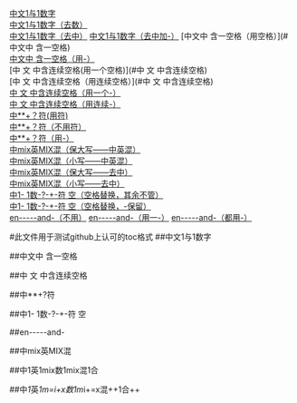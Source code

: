 [中文1与1数字](#中文1与1数字)  
[中文1与1数字（去数）](#中文与数字)  
[中文1与1数字（去中）](#11)
[中文1与1数字（去中加-）](#中文1-1数字)
[中文中 含一空格（用空格）](#中文中 含一空格)  
[中文中 含一空格（用-）](#中文中-含一空格)   
[中   文  中含连续空格(用一个空格)](#中 文 中含连续空格)  
[中   文  中含连续空格（用连续空格）](#中   文  中含连续空格)  
[中   文  中含连续空格（用一个-）](#中-文-中含连续空格)   
[中   文  中含连续空格（用连续-）](#中---文--中含连续空格)  
[中**+？符(用符)](#中**+?符)  
[中**+？符（不用符）](#中符)  
[中**+？符（用-）](#中-符)  
[中mix英MIX混（保大写——中英混）](#中mix英MIX混)  
[中mix英MIX混（小写——中英混）](#中mix英mix混)  
[中mix英MIX混（保大写——去中）](#mixMIX)  
[中mix英MIX混（小写——去中）](#mixmix)  
[中1- 1数-?-+-符 空（空格替换，其余不管）](#中1-1数符-空)  
[中1- 1数-?-+-符 空（空格替换，-保留）](#中1--1数---符-空)  
[en-----and-（不用）](#enand)
[en-----and-（用一-）](#en-and-)
[en-----and-（都用-）](#en-----and-)
  



#此文件用于测试github上认可的toc格式
##中文1与1数字

##中文中 含一空格

##中   文  中含连续空格

##中**+?符

##中1- 1数-?-+-符 空

##en-----and-

##中mix英MIX混

##中1英1mix数1mix混1合

##中*1*英*1m=i+x数1m*i+=x混++1合++

##